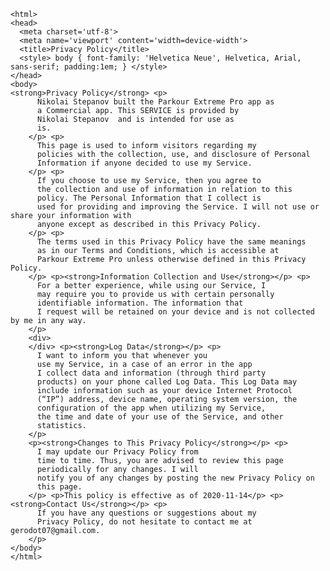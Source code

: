 <!DOCTYPE html>
    <html>
    <head>
      <meta charset='utf-8'>
      <meta name='viewport' content='width=device-width'>
      <title>Privacy Policy</title>
      <style> body { font-family: 'Helvetica Neue', Helvetica, Arial, sans-serif; padding:1em; } </style>
    </head>
    <body>
    <strong>Privacy Policy</strong> <p>
		  Nikolai Stepanov built the Parkour Extreme Pro app as
		  a Commercial app. This SERVICE is provided by
		  Nikolai Stepanov  and is intended for use as
		  is.
		</p> <p>
		  This page is used to inform visitors regarding my
		  policies with the collection, use, and disclosure of Personal
		  Information if anyone decided to use my Service.
		</p> <p>
		  If you choose to use my Service, then you agree to
		  the collection and use of information in relation to this
		  policy. The Personal Information that I collect is
		  used for providing and improving the Service. I will not use or share your information with
		  anyone except as described in this Privacy Policy.
		</p> <p>
		  The terms used in this Privacy Policy have the same meanings
		  as in our Terms and Conditions, which is accessible at
		  Parkour Extreme Pro unless otherwise defined in this Privacy Policy.
		</p> <p><strong>Information Collection and Use</strong></p> <p>
		  For a better experience, while using our Service, I
		  may require you to provide us with certain personally
		  identifiable information. The information that
		  I request will be retained on your device and is not collected by me in any way.
		</p>
		<div>
		</div> <p><strong>Log Data</strong></p> <p>
		  I want to inform you that whenever you
		  use my Service, in a case of an error in the app
		  I collect data and information (through third party
		  products) on your phone called Log Data. This Log Data may
		  include information such as your device Internet Protocol
		  (“IP”) address, device name, operating system version, the
		  configuration of the app when utilizing my Service,
		  the time and date of your use of the Service, and other
		  statistics.
		</p>
		<p><strong>Changes to This Privacy Policy</strong></p> <p>
		  I may update our Privacy Policy from
		  time to time. Thus, you are advised to review this page
		  periodically for any changes. I will
		  notify you of any changes by posting the new Privacy Policy on
		  this page.
		</p> <p>This policy is effective as of 2020-11-14</p> <p><strong>Contact Us</strong></p> <p>
		  If you have any questions or suggestions about my
		  Privacy Policy, do not hesitate to contact me at gerodot07@gmail.com.
		</p>
    </body>
    </html>
      